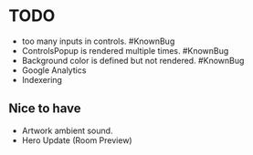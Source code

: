 # TODO

- too many inputs in controls. #KnownBug
- ControlsPopup is rendered multiple times. #KnownBug
- Background color is defined but not rendered. #KnownBug
- Google Analytics
- Indexering

## Nice to have

- Artwork ambient sound.
- Hero Update (Room Preview)
